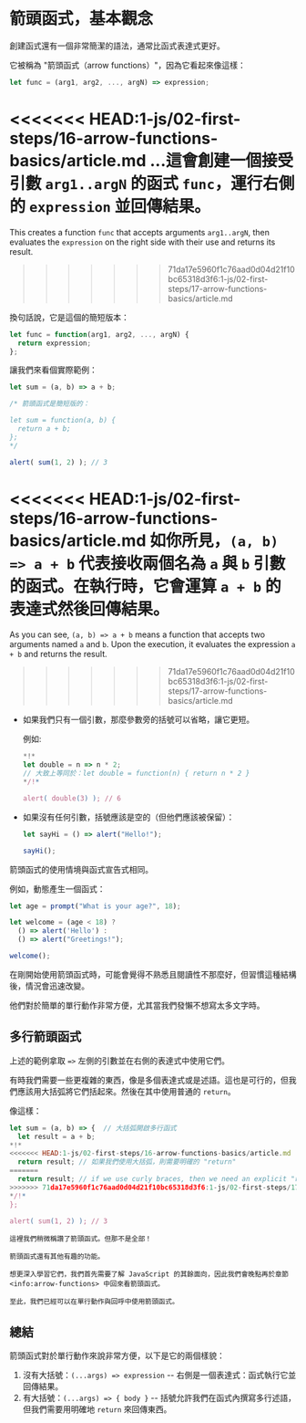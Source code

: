 # 箭頭函式，基本觀念

創建函式還有一個非常簡潔的語法，通常比函式表達式更好。

它被稱為 "箭頭函式（arrow functions）"，因為它看起來像這樣：

```js
let func = (arg1, arg2, ..., argN) => expression;
```

<<<<<<< HEAD:1-js/02-first-steps/16-arrow-functions-basics/article.md
...這會創建一個接受引數 `arg1..argN` 的函式 `func`，運行右側的 `expression` 並回傳結果。
=======
This creates a function `func` that accepts arguments `arg1..argN`, then evaluates the `expression` on the right side with their use and returns its result.
>>>>>>> 71da17e5960f1c76aad0d04d21f10bc65318d3f6:1-js/02-first-steps/17-arrow-functions-basics/article.md

換句話說，它是這個的簡短版本：

```js
let func = function(arg1, arg2, ..., argN) {
  return expression;
};
```

讓我們來看個實際範例：

```js run
let sum = (a, b) => a + b;

/* 箭頭函式是簡短版的：

let sum = function(a, b) {
  return a + b;
};
*/

alert( sum(1, 2) ); // 3
```

<<<<<<< HEAD:1-js/02-first-steps/16-arrow-functions-basics/article.md
如你所見，`(a, b) => a + b` 代表接收兩個名為 `a` 與 `b` 引數的函式。在執行時，它會運算 `a + b` 的表達式然後回傳結果。
=======
As you can see, `(a, b) => a + b` means a function that accepts two arguments named `a` and `b`. Upon the execution, it evaluates the expression `a + b` and returns the result.
>>>>>>> 71da17e5960f1c76aad0d04d21f10bc65318d3f6:1-js/02-first-steps/17-arrow-functions-basics/article.md

- 如果我們只有一個引數，那麼參數旁的括號可以省略，讓它更短。

    例如:

    ```js run
    *!*
    let double = n => n * 2;
    // 大致上等同於：let double = function(n) { return n * 2 }
    */!*

    alert( double(3) ); // 6
    ```

- 如果沒有任何引數，括號應該是空的（但他們應該被保留）：

    ```js run
    let sayHi = () => alert("Hello!");

    sayHi();
    ```

箭頭函式的使用情境與函式宣告式相同。

例如，動態產生一個函式：

```js run
let age = prompt("What is your age?", 18);

let welcome = (age < 18) ?
  () => alert('Hello') :
  () => alert("Greetings!");

welcome();
```

在剛開始使用箭頭函式時，可能會覺得不熟悉且閱讀性不那麼好，但習慣這種結構後，情況會迅速改變。

他們對於簡單的單行動作非常方便，尤其當我們發懶不想寫太多文字時。

## 多行箭頭函式

上述的範例拿取 `=>` 左側的引數並在右側的表達式中使用它們。

有時我們需要一些更複雜的東西，像是多個表達式或是述語。這也是可行的，但我們應該用大括弧將它們括起來。然後在其中使用普通的 `return`。

像這樣：

```js run
let sum = (a, b) => {  // 大括弧開啟多行函式
  let result = a + b;
*!*
<<<<<<< HEAD:1-js/02-first-steps/16-arrow-functions-basics/article.md
  return result; // 如果我們使用大括弧，則需要明確的 "return"
=======
  return result; // if we use curly braces, then we need an explicit "return"
>>>>>>> 71da17e5960f1c76aad0d04d21f10bc65318d3f6:1-js/02-first-steps/17-arrow-functions-basics/article.md
*/!*
};

alert( sum(1, 2) ); // 3
```

```smart header="還有更多"
這裡我們稍微稱讚了箭頭函式。但那不是全部！

箭頭函式還有其他有趣的功能。

想更深入學習它們，我們首先需要了解 JavaScript 的其餘面向，因此我們會晚點再於章節 <info:arrow-functions> 中回來看箭頭函式。

至此，我們已經可以在單行動作與回呼中使用箭頭函式。
```

## 總結

箭頭函式對於單行動作來說非常方便，以下是它的兩個樣貌：

1. 沒有大括號：`(...args) => expression` -- 右側是一個表達式：函式執行它並回傳結果。
2. 有大括號：`(...args) => { body }` -- 括號允許我們在函式內撰寫多行述語，但我們需要用明確地 `return` 來回傳東西。
